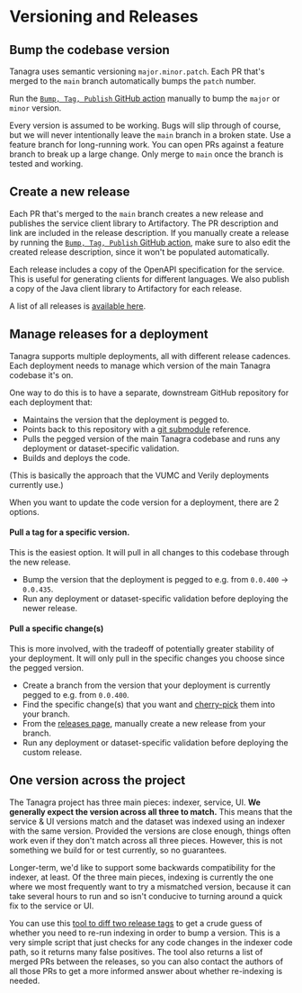 # Versioning and Releases

## Bump the codebase version
Tanagra uses semantic versioning `major.minor.patch`.
Each PR that's merged to the `main` branch automatically bumps the `patch` number.

Run the [`Bump, Tag, Publish` GitHub action](https://github.com/DataBiosphere/tanagra/actions/workflows/bump-tag-publish.yaml)
manually to bump the `major` or `minor` version.

Every version is assumed to be working. Bugs will slip through of course, but we will never intentionally leave the `main`
branch in a broken state. Use a feature branch for long-running work. You can open PRs against a feature branch to break
up a large change. Only merge to `main` once the branch is tested and working.


## Create a new release
Each PR that's merged to the `main` branch creates a new release and publishes the service client library to Artifactory.
The PR description and link are included in the release description.
If you manually create a release by running the [`Bump, Tag, Publish` GitHub action](https://github.com/DataBiosphere/tanagra/actions/workflows/bump-tag-publish.yaml), 
make sure to also edit the created release description, since it won't be populated automatically.

Each release includes a copy of the OpenAPI specification for the service. This is useful for generating clients for
different languages. We also publish a copy of the Java client library to Artifactory for each release.

A list of all releases is [available here](https://github.com/DataBiosphere/tanagra/releases).


## Manage releases for a deployment
Tanagra supports multiple deployments, all with different release cadences.
Each deployment needs to manage which version of the main Tanagra codebase it's on.

One way to do this is to have a separate, downstream GitHub repository for each deployment that:
  - Maintains the version that the deployment is pegged to. 
  - Points back to this repository with a [git submodule](https://git-scm.com/book/en/v2/Git-Tools-Submodules) reference.
  - Pulls the pegged version of the main Tanagra codebase and runs any deployment or dataset-specific validation.
  - Builds and deploys the code.

(This is basically the approach that the VUMC and Verily deployments currently use.)

When you want to update the code version for a deployment, there are 2 options.

#### Pull a tag for a specific version.
This is the easiest option. It will pull in all changes to this codebase through the new release.
- Bump the version that the deployment is pegged to e.g. from `0.0.400` -> `0.0.435`.
- Run any deployment or dataset-specific validation before deploying the newer release.

#### Pull a specific change(s)
This is more involved, with the tradeoff of potentially greater stability of your deployment.
It will only pull in the specific changes you choose since the pegged version.
- Create a branch from the version that your deployment is currently pegged to e.g. from `0.0.400`.
- Find the specific change(s) that you want and [cherry-pick](https://git-scm.com/docs/git-cherry-pick) them into your branch.
- From the [releases page](https://github.com/DataBiosphere/tanagra/releases), manually create a new release from your branch.
- Run any deployment or dataset-specific validation before deploying the custom release.


## One version across the project
The Tanagra project has three main pieces: indexer, service, UI.
**We generally expect the version across all three to match.**
This means that the service & UI versions match and the dataset was indexed using an indexer with the same version.
Provided the versions are close enough, things often work even if they don't match across all three pieces.
However, this is not something we build for or test currently, so no guarantees.

Longer-term, we'd like to support some backwards compatibility for the indexer, at least.
Of the three main pieces, indexing is currently the one where we most frequently want to try a mismatched version,
because it can take several hours to run and so isn't conducive to turning around a quick fix to the service or UI.

You can use this [tool to diff two release tags](./DIFF_RELEASES.md) to get a crude guess of whether you need
to re-run indexing in order to bump a version. This is a very simple script that just checks for any code changes in the 
indexer code path, so it returns many false positives.
The tool also returns a list of merged PRs between the releases, so you can also contact the authors of all those
PRs to get a more informed answer about whether re-indexing is needed.
